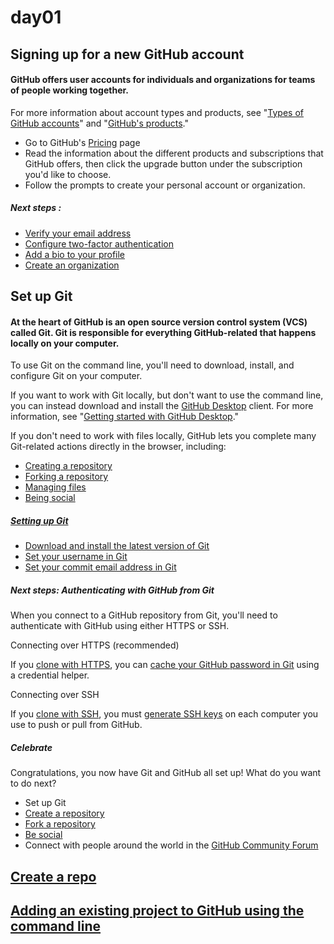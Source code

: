 # day01

## Signing up for a new GitHub account

#### GitHub offers user accounts for individuals and organizations for teams of people working together.

For more information about account types and products, see "[Types of GitHub accounts](https://help.github.com/en/github/getting-started-with-github/types-of-github-accounts)" and "[GitHub's products](https://help.github.com/en/github/getting-started-with-github/githubs-products)."

* Go to GitHub's [Pricing](https://github.com/pricing) page
* Read the information about the different products and subscriptions that GitHub offers, then click the upgrade button under the subscription you'd like to choose.
* Follow the prompts to create your personal account or organization.

##### Next steps :
* [Verify your email address](https://help.github.com/en/github/getting-started-with-github/verifying-your-email-address)
* [Configure two-factor authentication](https://help.github.com/en/github/authenticating-to-github/configuring-two-factor-authentication)
* [Add a bio to your profile](https://help.github.com/en/github/setting-up-and-managing-your-github-profile/personalizing-your-profile)
* [Create an organization](https://help.github.com/en/github/setting-up-and-managing-organizations-and-teams/creating-a-new-organization-from-scratch)



## Set up Git

#### At the heart of GitHub is an open source version control system (VCS) called Git. Git is responsible for everything GitHub-related that happens locally on your computer.

To use Git on the command line, you'll need to download, install, and configure Git on your computer.

If you want to work with Git locally, but don't want to use the command line, you can instead download and install the [GitHub Desktop](https://desktop.github.com/) client. For more information, see "[Getting started with GitHub Desktop](https://help.github.com/en/desktop/getting-started-with-github-desktop)."

If you don't need to work with files locally, GitHub lets you complete many Git-related actions directly in the browser, including:

* [Creating a repository](https://help.github.com/en/github/getting-started-with-github/create-a-repo)
* [Forking a repository](https://help.github.com/en/github/getting-started-with-github/fork-a-repo)
* [Managing files](https://help.github.com/en/github/managing-files-in-a-repository/managing-files-on-github)
* [Being social](https://help.github.com/en/github/getting-started-with-github/be-social)

##### [Setting up Git](https://help.github.com/en/github/getting-started-with-github/set-up-git#setting-up-git)

* [Download and install the latest version of Git](https://git-scm.com/downloads)
* [Set your username in Git](https://help.github.com/en/github/using-git/setting-your-username-in-git)
* [Set your commit email address in Git](https://help.github.com/en/github/setting-up-and-managing-your-github-user-account/setting-your-commit-email-address)

##### Next steps: Authenticating with GitHub from Git
When you connect to a GitHub repository from Git, you'll need to authenticate with GitHub using either HTTPS or SSH.

Connecting over HTTPS (recommended)

If you [clone with HTTPS](https://help.github.com/en/github/using-git/which-remote-url-should-i-use#cloning-with-https-urls-recommended), you can [cache your GitHub password in Git](https://help.github.com/en/github/using-git/caching-your-github-password-in-git) using a credential helper.

Connecting over SSH

If you [clone with SSH](https://help.github.com/en/articles/which-remote-url-should-i-use#cloning-with-ssh-urls), you must [generate SSH keys](https://help.github.com/en/github/authenticating-to-github/generating-a-new-ssh-key-and-adding-it-to-the-ssh-agent) on each computer you use to push or pull from GitHub.

##### Celebrate

Congratulations, you now have Git and GitHub all set up! What do you want to do next?

* Set up Git
* [Create a repository](https://help.github.com/en/github/getting-started-with-github/create-a-repo)
* [Fork a repository](https://help.github.com/en/github/getting-started-with-github/fork-a-repo)
* [Be social](https://help.github.com/en/github/getting-started-with-github/be-social)
* Connect with people around the world in the [GitHub Community Forum](https://github.community/)



## [Create a repo](https://help.github.com/en/github/getting-started-with-github/create-a-repo)



## [Adding an existing project to GitHub using the command line](https://help.github.com/en/github/importing-your-projects-to-github/adding-an-existing-project-to-github-using-the-command-line)
